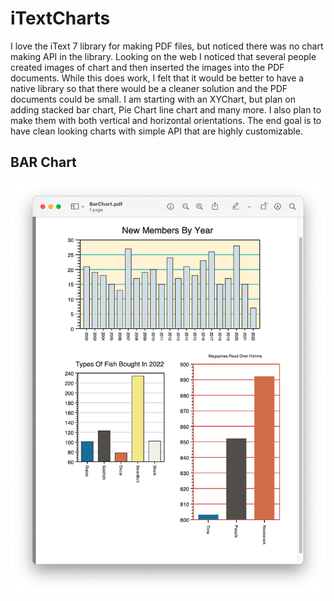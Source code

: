 # iTextCharts

I love the iText 7 library for making PDF files, but noticed there was no chart making API in the library. Looking on
the web I noticed that several people created images of chart and then inserted the images into the PDF documents.
While this does work, I felt that it would be better to have a native library so that there would be a cleaner solution
and the PDF documents could be  small. I am starting with an XYChart, but plan on adding stacked bar chart, Pie Chart
line chart and many more. I also plan to make them with both vertical and horizontal orientations. The end goal is to 
have clean looking charts with simple API that are highly customizable. 

## BAR Chart
<p>
    <img src="https://github.com/PerryCameron/iTextCharts/blob/main/src/main/resources/screenshots/BarChartScreenShot.png"  />
</p>